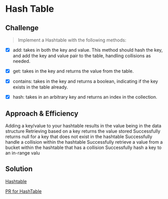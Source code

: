 # Hash Table

## Challenge

> Implement a Hashtable with the following methods:

-[x] add: takes in both the key and value. This method should hash the key, and add the key and value pair to the table, handling collisions as needed.

-[x] get: takes in the key and returns the value from the table.

-[x] contains: takes in the key and returns a boolean, indicating if the key exists in the table already.

-[x] hash: takes in an arbitrary key and returns an index in the collection.

## Approach & Efficiency

Adding a key/value to your hashtable results in the value being in the data structure
Retrieving based on a key returns the value stored
Successfully returns null for a key that does not exist in the hashtable
Successfully handle a collision within the hashtable
Successfully retrieve a value from a bucket within the hashtable that has a collision
Successfully hash a key to an in-range valu

## Solution

[Hashtable](/home/nyx/projects/codefellows/data-structures-and-algorithms/python/hashtable/hashtable.py)

[PR for HashTable](https://github.com/NyxofDarkness/data-structures-and-algorithms/pull/51)